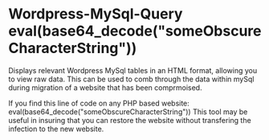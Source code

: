 Wordpress-MySql-Query eval(base64_decode("someObscureCharacterString"))
=====================

Displays relevant Wordpress MySql tables in an HTML format, allowing you to view raw data. This can be used to comb through the data within mySql during migration of a website that has been comprmoised.

If you find this line of code on any PHP based website:
eval(base64_decode("someObscureCharacterString"))
This tool may be useful in insuring that you can restore the website without transfering the infection to the new website.
